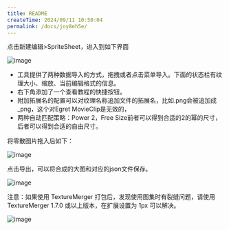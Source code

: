 ```yaml
---
title: README
createTime: 2024/09/11 10:50:04
permalink: /docs/joy8eh5e/
---
```


点击新建编辑>SpriteSheet，进入到如下界面

![image](1.PNG)

* 工具提供了两种数据导入的方式，拖拽或者点击菜单导入。下面的状态栏有纹理大小、缩放、当前编辑格式的信息。
* 右下角添加了一个查看教程的快捷按钮。
* 附加拓展名的配置可以对纹理名称追加文件的拓展名，比如.png会被追加成_png，这个对Egret MovieClip是无效的，
* 两种自动匹配策略：Power 2，Free Size前者可以得到合适的2的幂的尺寸，后者可以得到合适的自由尺寸。

将零散图片拖入后如下：

![image](2.PNG)

点击导出，可以将合成的大图和对应的json文件保存。

![image](3.png)

注意：如果使用 TextureMerger 打包后，发现使用图集时有裂缝问题，请使用 TextureMerger 1.7.0 或以上版本，在扩展设置为 1px 可以解决。

![image](5.png)
